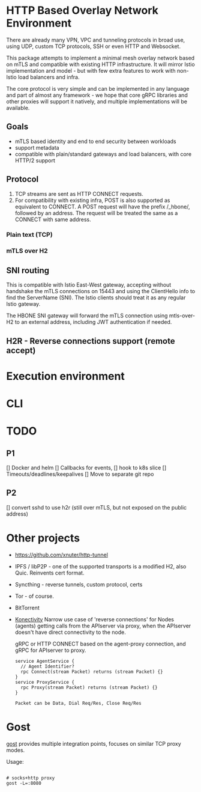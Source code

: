 # HTTP Based Overlay Network Environment

There are already many VPN, VPC and tunneling protocols in broad use, using UDP, custom TCP protocols, SSH or even HTTP
and Websocket.

This package attempts to implement a minimal mesh overlay network based on mTLS and compatible with existing HTTP
infrastructure. It will mirror Istio implementation and model - but with few extra features to work with non-Istio load
balancers and infra.

The core protocol is very simple and can be implemented in any language and part of almost any framework - we hope that
core gRPC libraries and other proxies will support it natively, and multiple implementations will be available.

## Goals

- mTLS based identity and end to end security between workloads
- support metadata
- compatible with plain/standard gateways and load balancers, with core HTTP/2 support

## Protocol

1. TCP streams are sent as HTTP CONNECT requests.
2. For compatibility with existing infra, POST is also supported as equivalent to CONNECT. A POST request will have the
   prefix /_hbone/, followed by an address. The request will be treated the same as a CONNECT with same address.

### Plain text (TCP)

### mTLS over H2

## SNI routing

This is compatible with Istio East-West gateway, accepting without handshake the mTLS connections on 15443 and using the
ClientHello info to find the ServerName (SNI). The Istio clients should treat it as any regular Istio gateway.

The HBONE SNI gateway will forward the mTLS connection using mtls-over-H2 to an external address, including JWT
authentication if needed.

## H2R - Reverse connections support (remote accept)

# Execution environment

# CLI

# TODO

## P1

[] Docker and helm
[] Callbacks for events,
[] hook to k8s slice
[] Timeouts/deadlines/keepalives
[] Move to separate git repo

## P2

[] convert sshd to use h2r (still over mTLS, but not exposed on the public address)

# Other projects

- https://github.com/xnuter/http-tunnel
- IPFS / libP2P - one of the supported transports is a modified H2, also Quic. Reinvents cert format.
- Syncthing - reverse tunnels, custom protocol, certs
- Tor - of course.
- BitTorrent
- [Konectivity](https://github.com/kubernetes-sigs/apiserver-network-proxy.git)
  Narrow use case of 'reverse connections' for Nodes (agents) getting calls from the APIserver via proxy, when the
  APIserver doesn't have direct connectivity to the node.

  gRPC or HTTP CONNECT based on the agent-proxy connection, and gRPC for APIserver to proxy.

   ``` 
   service AgentService {
     // Agent Identifier?
     rpc Connect(stream Packet) returns (stream Packet) {}
   }
   service ProxyService {
     rpc Proxy(stream Packet) returns (stream Packet) {}
   }
   
   Packet can be Data, Dial Req/Res, Close Req/Res
   ```

# Gost

[gost](https://github.com/ginuerzh/gost/blob/master/README_en.md) provides multiple integration points, focuses on
similar TCP proxy modes.

Usage:

```shell

# socks+http proxy
gost -L=:8080


```

